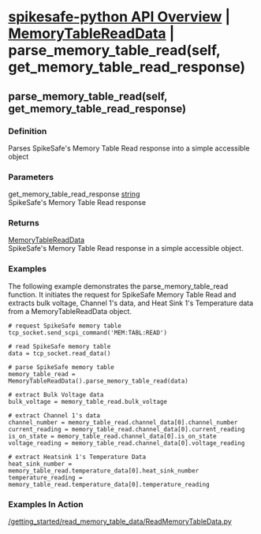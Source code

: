 # [spikesafe-python API Overview](/spikesafe_python_lib_docs/README.md) | [MemoryTableReadData](/spikesafe_python_lib_docs/MemoryTableReadData/README.md) | parse_memory_table_read(self, get_memory_table_read_response)

## parse_memory_table_read(self, get_memory_table_read_response)

### Definition
Parses SpikeSafe's Memory Table Read response into a simple accessible object

### Parameters
get_memory_table_read_response [string](https://docs.python.org/3/library/string.html)  
SpikeSafe's Memory Table Read response

### Returns
[MemoryTableReadData](/spikesafe_python_lib_docs/MemoryTableReadData/README.md)  
SpikeSafe's Memory Table Read response in a simple accessible object.

### Examples
The following example demonstrates the parse_memory_table_read function. It initiates the request for SpikeSafe Memory Table Read and extracts bulk voltage, Channel 1's data, and Heat Sink 1's Temperature data from a MemoryTableReadData object.
```
# request SpikeSafe memory table
tcp_socket.send_scpi_command('MEM:TABL:READ')

# read SpikeSafe memory table
data = tcp_socket.read_data()                                        

# parse SpikeSafe memory table
memory_table_read = MemoryTableReadData().parse_memory_table_read(data)

# extract Bulk Voltage data
bulk_voltage = memory_table_read.bulk_voltage

# extract Channel 1's data
channel_number = memory_table_read.channel_data[0].channel_number
current_reading = memory_table_read.channel_data[0].current_reading
is_on_state = memory_table_read.channel_data[0].is_on_state
voltage_reading = memory_table_read.channel_data[0].voltage_reading

# extract Heatsink 1's Temperature Data
heat_sink_number = memory_table_read.temperature_data[0].heat_sink_number
temperature_reading = memory_table_read.temperature_data[0].temperature_reading
```

### Examples In Action
[/getting_started/read_memory_table_data/ReadMemoryTableData.py](/getting_started/read_memory_table_data/ReadMemoryTableData.py)
